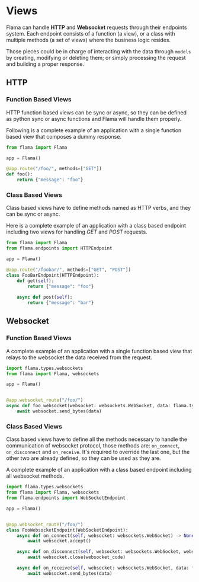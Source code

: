 # Views

Flama can handle **HTTP** and **Websocket** requests through their endpoints system. Each endpoint consists of a 
function (a view), or a class with multiple methods (a set of views) where the business logic resides.

Those pieces could be in charge of interacting with the data through `models` by creating, modifying or deleting them; 
or simply processing the request and building a proper response.

## HTTP

### Function Based Views

HTTP function based views can be sync or async, so they can be defined as python sync or async functions and Flama will 
handle them properly.

Following is a complete example of an application with a single function based view that composes a dummy response.

```python
from flama import Flama

app = Flama()

@app.route("/foo/", methods=["GET"])
def foo():
    return {"message": "foo"}
```

### Class Based Views

Class based views have to define methods named as HTTP verbs, and they can be sync or async.

Here is a complete example of an application with a class based endpoint including two views for handling *GET* and 
*POST* requests.

```python
from flama import Flama
from flama.endpoints import HTTPEndpoint

app = Flama()

@app.route("/foobar/", methods=["GET", "POST"])
class FooBarEndpoint(HTTPEndpoint):
    def get(self):
        return {"message": "foo"}
    
    async def post(self):
        return {"message": "bar"}
```

## Websocket

### Function Based Views

A complete example of an application with a single function based view that relays to the websocket the data received 
from the request.

```python
import flama.types.websockets
from flama import Flama, websockets

app = Flama()


@app.websocket_route("/foo/")
async def foo_websocket(websocket: websockets.WebSocket, data: flama.types.websockets.Data):
    await websocket.send_bytes(data)
```

### Class Based Views

Class based views have to define all the methods necessary to handle the communication of websocket protocol, those 
methods are: `on_connect`, `on_disconnect` and `on_receive`. It's required to override the last one, but the other two 
are already defined, so they can be used as they are.

A complete example of an application with a class based endpoint including all websocket methods.

```python
import flama.types.websockets
from flama import Flama, websockets
from flama.endpoints import WebSocketEndpoint

app = Flama()


@app.websocket_route("/foo/")
class FooWebsocketEndpoint(WebSocketEndpoint):
    async def on_connect(self, websocket: websockets.WebSocket) -> None:
        await websocket.accept()

    async def on_disconnect(self, websocket: websockets.WebSocket, websocket_code: flama.types.websockets.Code) -> None:
        await websocket.close(websocket_code)

    async def on_receive(self, websocket: websockets.WebSocket, data: flama.types.websockets.Data) -> None:
        await websocket.send_bytes(data)
```

